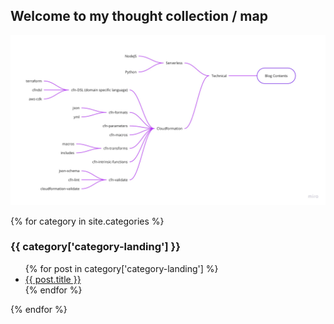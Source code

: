 ## Welcome to my thought collection / map

![blog map](media/images/blog-map.jpg "blog map")

{% for category in site.categories %}
  <h3>{{ category['category-landing'] }}</h3>
  <ul>
    {% for post in category['category-landing'] %}
      <li><a href="{{ post.url }}">{{ post.title }}</a></li>
    {% endfor %}
  </ul>
{% endfor %}
